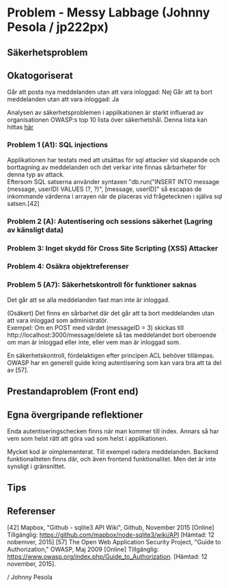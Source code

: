 # Problem - Messy Labbage (Johnny Pesola / jp222px)

## Säkerhetsproblem

## Okatogoriserat

Går att posta nya meddelanden utan att vara inloggad: Nej
Går att ta bort meddelanden utan att vara inloggad: Ja


Analysen av säkerhetsproblemen i applikationen är starkt influerad av organisationen OWASP:s top 10 lista över säkerhetshål. Denna lista kan hittas [här](http://owasptop10.googlecode.com/files/OWASP%20Top%2010%20-%202013.pdf)

### Problem 1 (A1): SQL injections

Applikationen har testats med att utsättas för sql attacker vid skapande och borttagning av meddelanden och det verkar inte finnas sårbarheter för denna typ av attack.   
Eftersom SQL satserna använder syntaxen "db.run("INSERT INTO message (message, userID) VALUES (?, ?)", [message, userID]" så escapas de inkommande värderna i arrayen när de placeras vid frågetecknen i själva sql satsen.[42]




### Problem 2 (A): Autentisering och sessions säkerhet (Lagring av känsligt data)

### Problem 3: Inget skydd för Cross Site Scripting (XSS) Attacker

### Problem 4: Osäkra objektreferenser

### Problem 5 (A7): Säkerhetskontroll för funktioner saknas

Det går att se alla meddelanden fast man inte är inloggad.

(Osäkert) Det finns en sårbarhet där det går att ta bort meddelanden utan att vara inloggad som administratör.   
Exempel: Om en POST med värdet (messageID = 3) skickas till http://localhost:3000/message/delete så tas meddelandet bort oberoende om man är inloggad eller inte, eller vem man är inloggad som.

En säkerhetskontroll, fördelaktigen efter principen ACL behöver tillämpas. OWASP har en generell guide kring autentisering som kan vara bra att ta del av [57].


## Prestandaproblem (Front end)

## Egna övergripande reflektioner

Enda autentiseringschecken finns när man kommer till index. Annars så har vem som helst rätt att göra vad som helst i applikationen.

Mycket kod är oimplementerat. Till exempel radera meddelanden. Backend funktionaliteten finns där, och även frontend funktionalitet. Men det är inte synsligt i gränsnittet.


## Tips

## Referenser

[42] Mapbox, "Github - sqlite3 API Wiki", Github, November 2015 [Online] Tillgänglig: https://github.com/mapbox/node-sqlite3/wiki/API [Hämtad: 12 nobemver, 2015]
[57] The Open Web Application Security Project, "Guide to Authorization," OWASP, Maj 2009 [Online] Tillgänglig: https://www.owasp.org/index.php/Guide_to_Authorization. [Hämtad: 12 november, 2015].



/ Johnny Pesola

